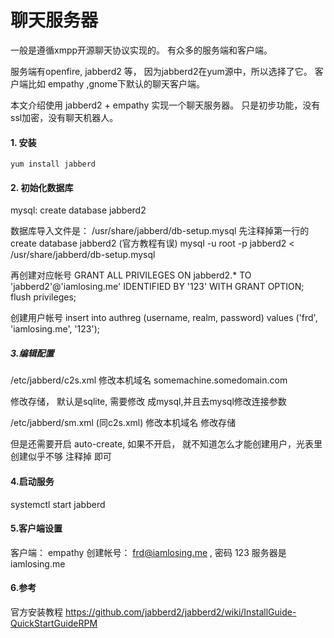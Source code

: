 # 聊天服务器

一般是遵循xmpp开源聊天协议实现的。 
有众多的服务端和客户端。

服务端有openfire, jabberd2 等， 因为jabberd2在yum源中，所以选择了它。 
客户端比如 empathy ,gnome下默认的聊天客户端。

本文介绍使用  jabberd2 + empathy 实现一个聊天服务器。
只是初步功能，没有ssl加密，没有聊天机器人。


#### 1. 安装

    yum install jabberd

#### 2. 初始化数据库
mysql:  create database  jabberd2 

数据库导入文件是： /usr/share/jabberd/db-setup.mysql
先注释掉第一行的 create database jabberd2  (官方教程有误)
mysql -u root -p jabberd2 < /usr/share/jabberd/db-setup.mysql

再创建对应帐号
GRANT ALL PRIVILEGES ON jabberd2.* TO 'jabberd2'@'iamlosing.me' IDENTIFIED BY '123' WITH GRANT OPTION;
flush privileges; 

创建用户帐号
insert into authreg (username, realm, password) values ('frd', 'iamlosing.me', '123'); 
              

##### 3.编辑配置
/etc/jabberd/c2s.xml
修改本机域名
<local>
  <id>somemachine.somedomain.com</id>  

修改存储， 默认是sqlite, 需要修改 成mysql,并且去mysql修改连接参数
                                          
/etc/jabberd/sm.xml (同c2s.xml)
修改本机域名
修改存储

但是还需要开启  auto-create, 
如果不开启， 就不知道怎么才能创建用户，光表里创建似乎不够
注释掉  <auto-create/> 即可

#### 4.启动服务 
  systemctl start jabberd

#### 5.客户端设置

客户端：  empathy 
创建帐号：  frd@iamlosing.me , 密码 123 
服务器是  iamlosing.me 


#### 6.参考
官方安装教程
  https://github.com/jabberd2/jabberd2/wiki/InstallGuide-QuickStartGuideRPM
